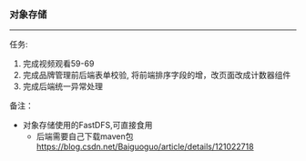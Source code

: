### 对象存储

---

任务:
1. 完成视频观看59-69
2. 完成品牌管理前后端表单校验, 将前端排序字段的增，改页面改成计数器组件
3. 完成后端统一异常处理


备注：
- 对象存储使用的FastDFS,可直接食用
  - 后端需要自己下载maven包
    https://blog.csdn.net/Baiguoguo/article/details/121022718
